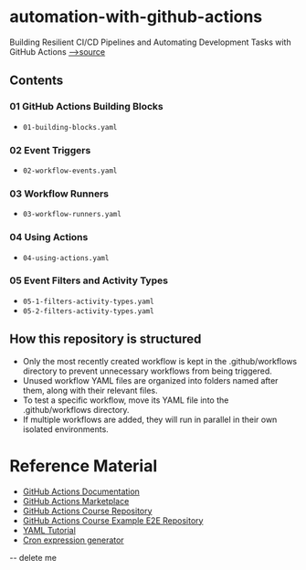 # automation-with-github-actions

Building Resilient CI/CD Pipelines and Automating Development Tasks with GitHub Actions [-->source](https://www.udemy.com/course/mastering-github-actions-beginner-to-expert/)

## Contents

### 01 GitHub Actions Building Blocks
* `01-building-blocks.yaml`

### 02 Event Triggers
* `02-workflow-events.yaml`

### 03 Workflow Runners
* `03-workflow-runners.yaml`

### 04 Using Actions
* `04-using-actions.yaml`

### 05 Event Filters and Activity Types
* `05-1-filters-activity-types.yaml`
* `05-2-filters-activity-types.yaml`

## How this repository is structured

- Only the most recently created workflow is kept in the .github/workflows directory to prevent unnecessary workflows from being triggered.
- Unused workflow YAML files are organized into folders named after them, along with their relevant files.
- To test a specific workflow, move its YAML file into the .github/workflows directory.
- If multiple workflows are added, they will run in parallel in their own isolated environments.


# Reference Material
* [GitHub Actions Documentation](https://docs.github.com/en/actions)
* [GitHub Actions Marketplace](https://github.com/marketplace?type=actions)
* [GitHub Actions Course Repository](https://github.com/udemy-lauromueller/github-actions-course)
* [GitHub Actions Course Example E2E Repository](https://github.com/udemy-lauromueller/github-actions-course-example-e2e)
* [YAML Tutorial](https://www.cloudbees.com/blog/yaml-tutorial-everything-you-need-get-started)
* [Cron expression generator](https://crontab.cronhub.io/)

-- delete me
